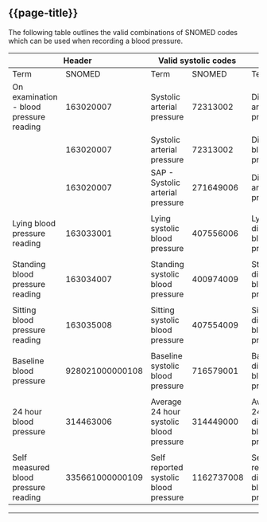 ## {{page-title}}

The following table outlines the valid combinations of SNOMED codes which can be used when recording a blood pressure.

<table class="nhsd-!t-margin-bottom-6 nhsd-!t-margin-top-6">
    <thead>
        <th data-no-sort colspan="2">Header</th>
        <th data-no-sort colspan="2">Valid systolic codes</th>
        <th data-no-sort colspan="2">Valid diastolic codes</th>
    </thead>
    <tbody>
        <tr>
            <td class="nhsd-m-table__highlighted-items">Term</td>
            <td class="nhsd-m-table__highlighted-items">SNOMED</td>
            <td class="nhsd-m-table__highlighted-items">Term</td>
            <td class="nhsd-m-table__highlighted-items">SNOMED</td>
            <td class="nhsd-m-table__highlighted-items">Term</td>
            <td class="nhsd-m-table__highlighted-items">ConceptId</td>
        </tr>
        <tr>
            <td>On examination - blood pressure reading</td>
            <td>163020007</td>
            <td>Systolic arterial pressure</td>
            <td>72313002</td>
            <td>Diastolic arterial pressure</td>
            <td>1091811000000102</td>
        </tr>
        <tr>
            <td></td>
            <td>163020007</td>
            <td>Systolic arterial pressure</td>
            <td>72313002</td>
            <td>Diastolic blood pressure</td>
            <td>271650006</td>
        </tr>
        <tr>
            <td></td>
            <td>163020007</td>
            <td>SAP - Systolic arterial pressure</td>
            <td>271649006</td>
            <td>Diastolic arterial pressure</td>
            <td>271650006</td>
        </tr>
        <tr>
            <td colspan="9" class="nhsd-m-table__highlighted-items" />
        </tr>
        <tr>
            <td>Lying blood pressure reading</td>
            <td>163033001</td>
            <td>Lying systolic blood pressure</td>
            <td>407556006</td>
            <td>Lying diastolic blood pressure</td>
            <td>407557002</td>
        </tr>
        <tr>
            <td colspan="9" class="nhsd-m-table__highlighted-items" />
        </tr>
        <tr>
            <td>Standing blood pressure reading</td>
            <td>163034007</td>
            <td>Standing systolic blood pressure</td>
            <td>400974009</td>
            <td>Standing diastolic blood pressure</td>
            <td>400975005</td>
        </tr>
        <tr>
            <td colspan="9" class="nhsd-m-table__highlighted-items" />
        </tr>
        <tr>
            <td>Sitting blood pressure reading</td>
            <td>163035008</td>
            <td>Sitting systolic blood pressure</td>
            <td>407554009</td>
            <td>Sitting diastolic blood pressure</td>
            <td>407555005</td>
        </tr>
        <tr>
            <td colspan="9" class="nhsd-m-table__highlighted-items" />
        </tr>
        <tr>
            <td>Baseline blood pressure</td>
            <td>928021000000108</td>
            <td>Baseline systolic blood pressure</td>
            <td>716579001</td>
            <td>Baseline diastolic blood pressure</td>
            <td>716632005</td>
        </tr>
        <tr>
            <td colspan="9" class="nhsd-m-table__highlighted-items" />
        </tr>
        <tr>
            <td>24 hour blood pressure</td>
            <td>314463006</td>
            <td>Average 24 hour systolic blood pressure</td>
            <td>314449000</td>
            <td>Average 24 hour diastolic blood pressure</td>
            <td>314462001</td>
        </tr>
        <tr>
            <td colspan="9" class="nhsd-m-table__highlighted-items" />
        </tr>
        <tr>
            <td>Self measured blood pressure reading</td>
            <td>335661000000109</td>
            <td>Self reported systolic blood pressure</td>
            <td>1162737008</td>
            <td>Self reported diastolic blood pressure</td>
            <td>1162735000</td>
        </tr>
    </tbody>
</table>

---